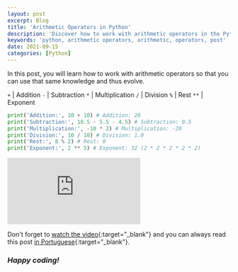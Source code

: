 ```yaml
---
layout: post
excerpt: Blog
title: 'Arithmetic Operators in Python'
description: 'Discover how to work with arithmetic operators in the Python programming language. Get answers to your questions with the theory and examples presented.'
keywords: 'python, arithmetic operators, arithmetic, operators, post'
date: 2021-09-15
categories: [Python]
---
```


In this post, you will learn how to work with arithmetic operators so that you can use that same knowledge and thus evolve.

`+` | Addition
`-` | Subtraction
`*` | Multiplication
`/` | Division
`%` | Rest
`**` | Exponent

```python
print('Addition:', 10 + 10) # Addition: 20
print('Subtraction:', 10.5 - 5.5 - 4.5) # Subtraction: 0.5
print('Multiplication:', -10 * 2) # Multiplication: -20
print('Division:', 10 / 10) # Division: 1.0
print('Rest:', 8 % 2) # Rest: 0
print('Exponent:', 2 ** 5) # Exponent: 32 (2 * 2 * 2 * 2 * 2)
```

<div class="video-container">
  <iframe src="https://www.youtube.com/embed/lrIT6rpboVg" frameborder="0" allowfullscreen></iframe>
</div>

Don't forget to [watch the video](https://youtu.be/lrIT6rpboVg){:target="\_blank"} and you can always read this post [in Portuguese](https://caffeinealgorithm.com/blog/20210915/operadores-aritmeticos-em-python/){:target="\_blank"}.

### _Happy coding!_
